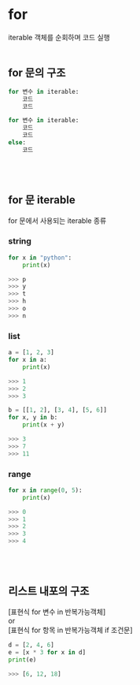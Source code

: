 # for
iterable 객체를 순회하며 코드 실행
<br>
<br>

## for 문의 구조

```python
for 변수 in iterable:
    코드
    코드

for 변수 in iterable:
    코드
    코드
else:
    코드
```
<br>
<br>

## for 문 iterable
for 문에서 사용되는 iterable 종류

### string

```python
for x in "python":
    print(x)

>>> p
>>> y
>>> t
>>> h
>>> o
>>> n
```

### list

```python
a = [1, 2, 3]
for x in a:
    print(x)

>>> 1
>>> 2
>>> 3

b = [[1, 2], [3, 4], [5, 6]]
for x, y in b:
    print(x + y)

>>> 3
>>> 7
>>> 11
```

### range

```python
for x in range(0, 5):
    print(x)

>>> 0
>>> 1
>>> 2
>>> 3
>>> 4
```
<br>
<br>

## 리스트 내포의 구조
[표현식 for 변수 in 반복가능객체]
<br>
or
<br>
[표현식 for 항목 in 반복가능객체 if 조건문]
<br>

```python
d = [2, 4, 6]
e = [x * 3 for x in d]
print(e)

>>> [6, 12, 18]
```
<br>
